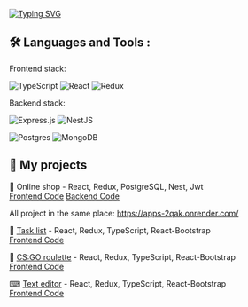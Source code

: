 
<a href="https://git.io/typing-svg" style="text-align:center"><img src="https://readme-typing-svg.demolab.com?font=Fira+Code&pause=1000&color=27F76C&width=435&lines=3+years+of+experience.;About+25+completed+projects.;University+education" alt="Typing SVG" /></a>



## 🛠️ Languages and Tools :
Frontend stack:

![TypeScript](https://img.shields.io/badge/typescript-%23007ACC.svg?style=for-the-badge&logo=typescript&logoColor=white)  ![React](https://img.shields.io/badge/react-%2320232a.svg?style=for-the-badge&logo=react&logoColor=%2361DAFB) ![Redux](https://img.shields.io/badge/redux-%23593d88.svg?style=for-the-badge&logo=redux&logoColor=white)

Backend stack:


![Express.js](https://img.shields.io/badge/express.js-%23404d59.svg?style=for-the-badge&logo=express&logoColor=%2361DAFB) ![NestJS](https://img.shields.io/badge/nestjs-%23E0234E.svg?style=for-the-badge&logo=nestjs&logoColor=white) 

![Postgres](https://img.shields.io/badge/postgres-%23316192.svg?style=for-the-badge&logo=postgresql&logoColor=white) ![MongoDB](https://img.shields.io/badge/MongoDB-%234ea94b.svg?style=for-the-badge&logo=mongodb&logoColor=white)


## 📄 My projects

🛒 Online shop - React, Redux, PostgreSQL, Nest, Jwt  
[Frontend Code](https://github.com/Rvinand/internet_store/tree/main/client) [Backend Code](https://github.com/Rvinand/internet_store/tree/main/server)

All project in the same place: https://apps-2qak.onrender.com/

📒 [Task list](https://my-task.onrender.com/) - React, Redux, TypeScript, React-Bootstrap  
[Frontend Code](https://github.com/Rvinand/my-task)

🎰 [CS:GO roulette](https://roulette-0ags.onrender.com/) - React, Redux, TypeScript, React-Bootstrap  
[Frontend Code](https://github.com/Rvinand/roulette)


⌨ [Text editor](https://textover.onrender.com/) - React, Redux, TypeScript, React-Bootstrap  
[Frontend Code](https://github.com/Rvinand/textover)
